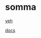 # somma

[yeh](https://lh3.googleusercontent.com/-MjjcqTXdiqg/VPO2jNzEVJI/AAAAAAAADvY/joY7TnAXTE4/w927-h695-no/IMG_20141224_164204.jpg)

[docs](./docs/)
